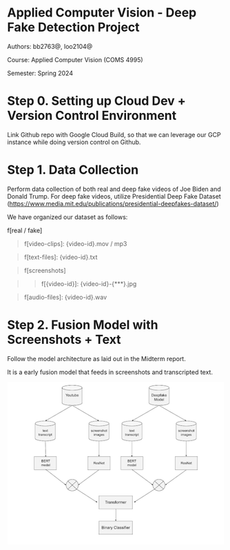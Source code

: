 # Applied Computer Vision - Deep Fake Detection Project

Authors: bb2763@, loo2104@

Course: Applied Computer Vision (COMS 4995)

Semester: Spring 2024

# Step 0. Setting up Cloud Dev + Version Control Environment

Link Github repo with Google Cloud Build, so that we can leverage our GCP instance while doing version control on Github.

# Step 1. Data Collection

Perform data collection of both real and deep fake videos of Joe Biden and Donald Trump. For deep fake videos, utilize Presidential Deep Fake Dataset (https://www.media.mit.edu/publications/presidential-deepfakes-dataset/)

We have organized our dataset as follows:

f[real / fake]

> f[video-clips]: {video-id}.mov / mp3

> f[text-files]: {video-id}.txt

> f[screenshots]

>> f[{video-id}]: {video-id}-{***}.jpg

> f[audio-files]: {video-id}.wav

# Step 2. Fusion Model with Screenshots + Text

Follow the model architecture as laid out in the Midterm report.

It is a early fusion model that feeds in screenshots and transcripted text.

![Model Architecture 1](https://github.com/jackieBack/acv-deepfake-detection/blob/main/assets/model_architecture_1.png)
